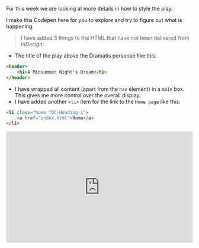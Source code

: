 For this week we are looking at more details in how to style the play.

I make this Codepen here for you to explore and try to figure out what is happening.

>I have added 3 things to the HTML that have not been delivered from _InDesign_:

- The title of the play above the Dramatis personae like this:
```html
<header>
	<h1>A Midsummer Night's Dream</h1>
</header>
```
- I have wrapped all content (apart from the `nav` element) in a `main` box. This gives me more control over the overall display.
- I have added another `<li>` item for the link to the `Home page` like this:
```html
<li class="home TOC-Heading-1">
	<a href="index.html">Home</a>
</li>
```

<iframe height="300" style="width: 100%;" scrolling="no" title="Play with nav" src="https://codepen.io/pageboy/embed/YzprOEX?default-tab=html%2Cresult" frameborder="no" loading="lazy" allowtransparency="true" allowfullscreen="true">
  See the Pen <a href="https://codepen.io/pageboy/pen/YzprOEX">
  Play with nav</a> by Chris Jennings (<a href="https://codepen.io/pageboy">@pageboy</a>)
  on <a href="https://codepen.io">CodePen</a>.
</iframe>